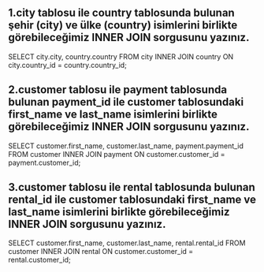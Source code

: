 ## 1.city tablosu ile country tablosunda bulunan şehir (city) ve ülke (country) isimlerini birlikte görebileceğimiz INNER JOIN sorgusunu yazınız.

SELECT city.city, country.country
FROM city
INNER JOIN country ON city.country_id = country.country_id;

## 2.customer tablosu ile payment tablosunda bulunan payment_id ile customer tablosundaki first_name ve last_name isimlerini birlikte görebileceğimiz INNER JOIN sorgusunu yazınız.

SELECT customer.first_name, customer.last_name, payment.payment_id
FROM customer
INNER JOIN payment ON customer.customer_id = payment.customer_id;

## 3.customer tablosu ile rental tablosunda bulunan rental_id ile customer tablosundaki first_name ve last_name isimlerini birlikte görebileceğimiz INNER JOIN sorgusunu yazınız.

SELECT customer.first_name, customer.last_name, rental.rental_id
FROM customer
INNER JOIN rental ON customer.customer_id = rental.customer_id;
